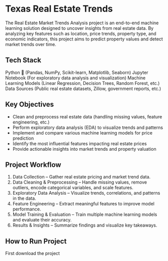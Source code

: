 # Texas Real Estate Trends

The Real Estate Market Trends Analysis project is an end-to-end machine learning solution designed to uncover insights from real estate data. By analyzing key features such as location, price trends, property type, and economic indicators, this project aims to predict property values and detect market trends over time.

## Tech Stack

Python 🐍 (Pandas, NumPy, Scikit-learn, Matplotlib, Seaborn)
Jupyter Notebook (For exploratory data analysis and visualization)
Machine Learning Models (Linear Regression, Decision Trees, Random Forest, etc.)
Data Sources (Public real estate datasets, Zillow, government reports, etc.)

## Key Objectives

- Clean and preprocess real estate data (handling missing values, feature engineering, etc.)
- Perform exploratory data analysis (EDA) to visualize trends and patterns
- Implement and compare various machine learning models for price prediction
- Identify the most influential features impacting real estate prices
- Provide actionable insights into market trends and property valuation

## Project Workflow

1. Data Collection – Gather real estate pricing and market trend data.
2. Data Cleaning & Preprocessing – Handle missing values, remove outliers, encode categorical variables, and scale features.
3. Exploratory Data Analysis – Visualize trends, correlations, and patterns in the data.
4. Feature Engineering – Extract meaningful features to improve model performance.
5. Model Training & Evaluation – Train multiple machine learning models and evaluate their accuracy.
6. Results & Insights – Summarize findings and visualize key takeaways.

## How to Run Project
First download the project
